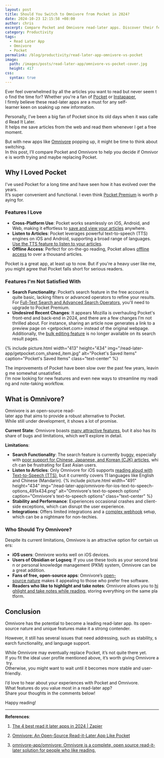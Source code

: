 ```yaml
---
layout: post
title: Should You Switch to Omnivore from Pocket in 2024?
date: 2024-10-23 12:15:58 +08:00
author: chris
excerpt: Compare Pocket and Omnivore read-later apps. Discover their features, search functionality, language support, and find the best fit for your reading needs!
category: Productivity
tags:
  - Read Later App
  - Omnivore
  - Pocket
permalink: /blog/productivity/read-later-app-omnivore-vs-pocket
image:
  path: /images/posts/read-later-app/omnivore-vs-pocket-cover.jpg
  height: 417
css:
  syntax: true
---
```


Ever feel overwhelmed by all the articles you want to read but never seem to find the time for?
Whether you're a fan of [Pocket] or [Instapaper], I firmly believe these read-later apps are a must for any self-learner keen on soaking up new information.

Personally, I’ve been a big fan of Pocket since its old days when it was called Read It Later.
It helps me save articles from the web and read them whenever I get a free moment.

But with new apps like [Omnivore] popping up, it might be time to think about switching.
In this post, I’ll compare Pocket and Omnivore to help you decide if Omnivore is worth trying and maybe replacing Pocket.

[Pocket]: https://getpocket.com/about
[Instapaper]: https://www.instapaper.com/
[Omnivore]: https://omnivore.app/about

## Why I Loved Pocket

I've used Pocket for a long time and have seen how it has evolved over the years.
It’s super convenient and functional. I even think [Pocket Premium][Pocket Premium] is worth paying for.

[Pocket Premium]: https://getpocket.com/premium?ep=1

### Features I Love

- **Cross-Platform Use**: Pocket works seamlessly on iOS, Android, and Web, making it effortless to [save and view your articles][How to Save to Pocket] anywhere.
- **Listen to Articles**: Pocket leverages powerful text-to-speech (TTS) engines on iOS and Android, supporting a broad range of languages. [Use the TTS feature to listen to your articles][Listening to articles in Pocket with Text-to-Speech].
- **Offline Access**: Perfect for on-the-go reading, Pocket allows [offline access][Using Pocket offline] to over a thousand articles.

Pocket is a great app, at least up to now. But if you're a heavy user like me, you might agree that Pocket falls short for serious readers.

[How to Save to Pocket]: https://support.mozilla.org/en-US/kb/how-to-save-to-pocket-overview
[Listening to articles in Pocket with Text-to-Speech]: https://support.mozilla.org/en-US/kb/listening-to-articles-in-pocket-with-text-to-speech
[Using Pocket offline]: https://support.mozilla.org/en-US/kb/using-pocket-offline

### Features I'm Not Satisfied With

- **Search Functionality**: Pocket’s search feature in the free account is quite basic, lacking filters or advanced operators to refine your results. For [Full-Text Search and Advanced Search Operators][Pocket Premium Full-Text Search], you'll need to upgrade to Pocket Premium.
- **Undesired Recent Changes**: It appears Mozilla is overhauling Pocket's front-end and back-end in 2024, and there are a few changes I’m not thrilled about. For instance, sharing an article now generates a link to a preview page on <getpocket.com> instead of the original webpage. Additionally, the [bulk editing feature][Bulk Editing in Pocket on your computer] is no longer available on its search result pages.

{% include picture.html width="413" height="434" img="/read-later-app/getpocket.com_shared_item.jpg" alt="Pocket's Saved Items" caption="Pocket's Saved Items" class="text-center" %}

The improvements of Pocket have been slow over the past few years, leaving me somewhat unsatisfied.
I’m now looking for new features and even new ways to streamline my reading and note-taking workflow.

[Pocket Premium Full-Text Search]: https://support.mozilla.org/en-US/kb/pocket-premium-full-text-search
[Bulk Editing in Pocket on your computer]: https://support.mozilla.org/en-US/kb/bulk-editing-in-pocket-on-your-computer

## What is Omnivore?

Omnivore is an open-source read-later app that aims to provide a robust alternative to Pocket.
While still under development, it shows a lot of promise.

**Current State**: Omnivore boasts [many attractive features](https://docs.omnivore.app/), but it also has its share of bugs and limitations, which we’ll explore in detail.

**Limitations**:

- **Search Functionality**: The search feature is currently buggy, especially with [poor support for Chinese, Japanese, and Korean (CJK) articles][Issue-3706], which can be frustrating for East Asian users.
- **Listen to Articles**: Only Omnivore for iOS supports [reading aloud with Text-to-Speech (TTS)][Omnivore's Text to Speech], but it currently covers 11 languages like English and Chinese (Mandarin).
  {% include picture.html width="491" height="434" img="/read-later-app/omnivore-for-ios-text-to-speech-options_491x434.png" alt="Omnivore's text-to-speech options" caption="Omnivore's text-to-speech options" class="text-center" %}
- **Stability and Performance**: Experiences occasional crashes and client-side exceptions, which can disrupt the user experience.
- **Integrations**: Offers limited integrations and a [complex webhook][Omnivore's Webhooks] setup, which can be a nightmare for non-techies.

[Issue-3706]: https://github.com/omnivore-app/omnivore/issues/3706
[Omnivore's Text to Speech]: https://docs.omnivore.app/using/text-to-speech.html
[Omnivore's Webhooks]: https://docs.omnivore.app/integrations/webhooks.html

### Who Should Try Omnivore?

Despite its current limitations, Omnivore is an attractive option for certain users:

- **iOS users**: Omnivore works well on iOS devices.
- **Users of Obsidian or Logseq**: If you use these tools as your second brain or personal knowledge management (PKM) system, Omnivore can be a great addition.
- **Fans of free, open-source apps**: Omnivore’s [open-source nature][Omnivore Pricing] makes it appealing to those who prefer free software.
- **Readers who like to highlight and take notes**: Omnivore allows you to [highlight and take notes while reading][Reading in Omnivore], storing everything on the same platform.

[Reading in Omnivore]: https://docs.omnivore.app/using/reading.html#highlight-text
[Omnivore Pricing]: https://docs.omnivore.app/about/pricing.html

## Conclusion

Omnivore has the potential to become a leading read-later app.
Its open-source nature and unique features make it a strong contender.

However, it still has several issues that need addressing, such as stability, search functionality, and language support.

While Omnivore may eventually replace Pocket, it’s not quite there yet.
If you fit the ideal user profile mentioned above, it’s worth giving Omnivore a try.
Otherwise, you might want to wait until it becomes more stable and user-friendly.

I’d love to hear about your experiences with Pocket and Omnivore.
What features do you value most in a read-later app?
Share your thoughts in the comments below!

Happy reading!

* * *

**References**:

1. [The 4 best read it later apps in 2024 \| Zapier](https://zapier.com/blog/best-bookmaking-read-it-later-app/?msockid=1d0eb6416db863711c09a5db6c886273)

2. [Omnivore: An Open-Source Read-it-Later App Like Pocket](https://news.itsfoss.com/omnivore/)

3. [omnivore-app/omnivore: Omnivore is a complete, open source read-it-later solution for people who like reading.](https://github.com/omnivore-app/omnivore)
